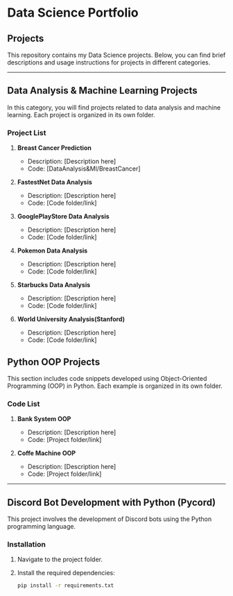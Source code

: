 # Data Science Portfolio

## Projects

This repository contains my Data Science projects. Below, you can find brief descriptions and usage instructions for projects in different categories.

---

## Data Analysis & Machine Learning Projects

In this category, you will find projects related to data analysis and machine learning. Each project is organized in its own folder.

### Project List


1. **Breast Cancer Prediction**
   - Description: [Description here]
   - Code: [DataAnalysis&Ml/BreastCancer]

2. **FastestNet Data Analysis**
   - Description: [Description here]
   - Code: [Code folder/link]

3. **GooglePlayStore Data Analysis**
   - Description: [Description here]
   - Code: [Code folder/link]

4. **Pokemon Data Analysis**
   - Description: [Description here]
   - Code: [Code folder/link]

5. **Starbucks Data Analysis**
   - Description: [Description here]
   - Code: [Code folder/link]
     
6. **World University Analysis(Stanford)**
   - Description: [Description here]
   - Code: [Code folder/link]
## Python OOP Projects

This section includes code snippets developed using Object-Oriented Programming (OOP) in Python. Each example is organized in its own folder.

### Code List

1. **Bank System OOP**
   - Description: [Description here]
   - Code: [Project folder/link]

2. **Coffe Machine OOP**
   - Description: [Description here]
   - Code: [Project folder/link]



---

## Discord Bot Development with Python (Pycord)

This project involves the development of Discord bots using the Python programming language.

### Installation

1. Navigate to the project folder.
2. Install the required dependencies:

   ```bash
   pip install -r requirements.txt
